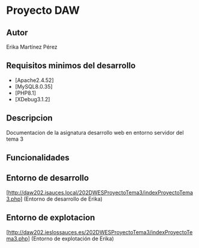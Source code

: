 # Proyecto DAW
## Autor
Erika Martínez Pérez
## Requisitos minimos del desarrollo
- [Apache2.4.52]
- [MySQL8.0.35]
- [PHP8.1]
- [XDebug3.1.2]
## Descripcion
Documentacion de la asignatura desarrollo web en entorno servidor del tema 3
## Funcionalidades
## Entorno de desarrollo
[http://daw202.isauces.local/202DWESProyectoTema3/indexProyectoTema3.php]
(Entorno de desarrollo de Erika)
## Entorno de explotacion
[http://daw202.ieslossauces.es/202DWESProyectoTema3/indexProyectoTema3.php]
(Entorno de explotación de Erika)